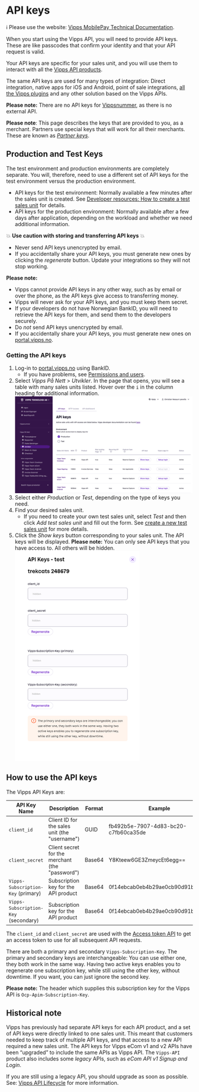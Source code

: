 <!-- START_METADATA
---
title: API keys
pagination_next: null
pagination_prev: null
---
END_METADATA -->

# API keys

<!-- START_COMMENT -->
ℹ️ Please use the website:
[Vipps MobilePay Technical Documentation](https://developer.vippsmobilepay.com/docs/vipps-developers/common-topics/api-keys/).
<!-- END_COMMENT -->

When you start using the Vipps API, you will need to provide API keys.
These are like passcodes that confirm your identity and that your API request is valid.

Your API keys are specific for your sales unit, and you will use them to interact with all the
[Vipps API products](https://developer.vippsmobilepay.com/docs/APIs).

The same API keys are used for many types of integration:
Direct integration, native apps for iOS and Android, point of sale integrations,
[all the Vipps plugins](https://developer.vippsmobilepay.com/docs/vipps-plugins)
and any other solution based on the Vipps APIs.

**Please note:** There are no API keys for
[Vippsnummer](https://www.vipps.no/produkter-og-tjenester/bedrift/ta-betalt-i-butikk/ta-betalt-med-vipps/),
as there is no external API.

**Please note**: This page describes the keys that are provided to you, as a merchant.
Partners use special keys that will work for all their merchants. These are known as
[*Partner keys*](https://developer.vippsmobilepay.com/docs/vipps-partner/partner-keys).

## Production and Test Keys

The test environment and production environments are completely separate.
You will, therefore, need to use a different set of API keys for the test environment versus the production environment.

- API keys for the test environment:
  Normally available a few minutes after the sales unit is created.
  See [Developer resources: How to create a test sales unit](../developer-resources/portal.md#how-to-create-a-test-sales-unit) for details.
- API keys for the production environment:
  Normally available after a few days after application, depending on the
  workload and whether we need additional information.

💥 **Use caution with storing and transferring API keys** 💥

- Never send API keys unencrypted by email.
- If you accidentally share your API keys, you must generate new ones by clicking the *regenerate* button.
  Update your integrations so they will not stop working.

**Please note:**

- Vipps cannot provide API keys in any other way, such as by
  email or over the phone, as the API keys give access to transferring money.
- Vipps will never ask for your API keys, and you must keep them secret.
- If your developers do not have Norwegian BankID, you will need to retrieve
  the API keys for them, and send them to the developers securely.
- Do *not* send API keys unencrypted by email.
- If you accidentally share your API keys, you must generate new ones on
  [portal.vipps.no](https://portal.vipps.no).

### Getting the API keys

1. Log-in to [portal.vipps.no](https://portal.vipps.no) using BankID.
   - If you have problems, see [Permissions and users](../developer-resources/portal.md#permissions-and-users).
1. Select *Vipps På Nett* > *Utvikler*.
   In the page that opens, you will see a table with many sales units listed.
   Hover over the `i` in the column heading for additional information.
   ![portal.vipps.no: The API products for a sales unit](../images/portalvippsno-salesunit-products.png)
1. Select either *Production* or *Test*, depending on the type of keys you need.
1. Find your desired sales unit.
   - If you need to create your own test sales unit,
     select *Test* and then click *Add test sales unit* and fill out the form.
     See [create a new test sales unit](../developer-resources/portal.md#how-to-create-a-test-sales-unit) for more details.
1. Click the *Show keys* button corresponding to your sales unit.
   The API keys will be displayed.
   **Please note:** You can only see API keys that you have access to. All others will be hidden.
   ![portal.vipps.no: The API keys for a sales unit](../images/portalvippsno-salesunit-keys.png)

## How to use the API keys

The Vipps API Keys are:

| API Key Name             | Description                                                         | Format | Example                              |
|--------------------------|---------------------------------------------------------------------|--------|--------------------------------------|
| `client_id`              | Client ID for the sales unit (the "username")                        | GUID   | fb492b5e-7907-4d83-bc20-c7fb60ca35de |
| `client_secret`          | Client secret for the merchant (the "password")                     | Base64 | Y8Kteew6GE3ZmeycEt6egg==             |
| `Vipps-Subscription-Key` (primary)   | Subscription key for the API product                    | Base64 | 0f14ebcab0eb4b29ae0cb90d91b4a84a     |
| `Vipps-Subscription-Key` (secondary) | Subscription key for the API product                    | Base64 | 0f14ebcab0eb4b29ae0cb90d91b4a84a     |

The `client_id` and `client_secret` are used with the
[Access token API](https://developer.vippsmobilepay.com/docs/APIs/access-token-api)
to get an access token to use for all subsequent API requests.

There are both a primary and secondary `Vipps-Subscription-Key`.
The primary and secondary keys are interchangeable: You can use either one,
they both work in the same way.
Having two active keys enables you to
regenerate one subscription key, while still using the other key, without downtime.
If you want, you can just ignore the second key.

**Please note:** The header which supplies this subscription key for the Vipps API is
`Ocp-Apim-Subscription-Key`.

## Historical note

Vipps has previously had separate API keys for each API product, and a set of
API keys were directly linked to one sales unit. This meant that customers
needed to keep track of multiple API keys, and that access to a new API
required a new sales unit. The API keys for Vipps eCom v1 and v2 APIs have been “upgraded” to include the same APIs as
Vipps API.  The `Vipps-API` product also includes some *legacy* APIs, such as *eCom API v1* *Signup and Login*.

If you are still using a legacy API, you should upgrade as soon as possible.
See:
[Vipps API Lifecycle](api-lifecycle.md) for more information.
